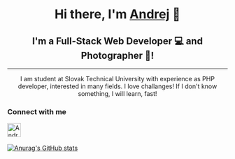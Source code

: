 <h1 align="center">
Hi there, I'm <a href="https://www.andrejvysny.sk/" target="_blank" rel="noreferrer">Andrej</a> 👋
</h1>

<h2 align="center">
I'm a Full-Stack Web Developer 💻 and Photographer 📸!
</h2> 

---

<p align="center">
I am student at Slovak Technical University with experience as PHP developer, interested in many fields. I love challanges! If I don't know something, I will learn, fast!
</p>

### Connect with me
<a href="https://www.linkedin.com/in/andrejvysny/"><img align="left" src="https://raw.githubusercontent.com/yushi1007/yushi1007/main/images/linkedin.svg" alt="AndrejVysny | LinkedIn" width="31px"/></a>

<br>

<br>


[![Anurag's GitHub stats](https://github-readme-stats.vercel.app/api?username=andrejvysny&count_private=true&show_icons=true&theme=dark)](https://github.com/andrejvysny)


<!--
## 💼 Technical Skills

![React](https://img.shields.io/badge/react-%2320232a.svg?style=for-the-badge&logo=react&logoColor=%2361DAFB)
![JavaScript](https://img.shields.io/badge/javascript-%23323330.svg?style=for-the-badge&logo=javascript&logoColor=%23F7DF1E)
![TypeScript](https://img.shields.io/badge/typescript-%23007ACC.svg?style=for-the-badge&logo=typescript&logoColor=white)
![Bootstrap](https://img.shields.io/badge/bootstrap-%23563D7C.svg?style=for-the-badge&logo=bootstrap&logoColor=white)
![CSS3](https://img.shields.io/badge/css3-%231572B6.svg?style=for-the-badge&logo=css3&logoColor=white)
![Styled Components](https://img.shields.io/badge/styled--components-DB7093?style=for-the-badge&logo=styled-components&logoColor=white)
![MUI](https://img.shields.io/badge/MUI-%230081CB.svg?style=for-the-badge&logo=mui&logoColor=white)

</br>

![PHP](https://img.shields.io/badge/PHP-%23777BB3.svg?style=for-the-badge&logo=php&logoColor=white)

</br>

![Docker](https://img.shields.io/badge/docker-%230db7ed.svg?style=for-the-badge&logo=docker&logoColor=white)
![Git](https://img.shields.io/badge/git-%23F05033.svg?style=for-the-badge&logo=git&logoColor=white)
![GitHub](https://img.shields.io/badge/github-%23121011.svg?style=for-the-badge&logo=github&logoColor=white)

<!--
**andrejvysny/andrejvysny** is a ✨ _special_ ✨ repository because its `README.md` (this file) appears on your GitHub profile.

Here are some ideas to get you started:

- 🔭 I’m currently working on ...
- 🌱 I’m currently learning ...
- 👯 I’m looking to collaborate on ...
- 🤔 I’m looking for help with ...
- 💬 Ask me about ...
- 📫 How to reach me: ...
- 😄 Pronouns: ...
- ⚡ Fun fact: ...
-->
